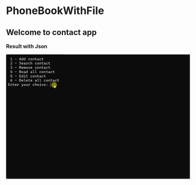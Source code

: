 # PhoneBookWithFile

## Welcome to contact app

__Result with Json__

![](https://github.com/Javohir0102/PhoneBookWithFile/blob/master/PhoneBookWithFile/Asset%20gif/result%20with%20Json.gif)
